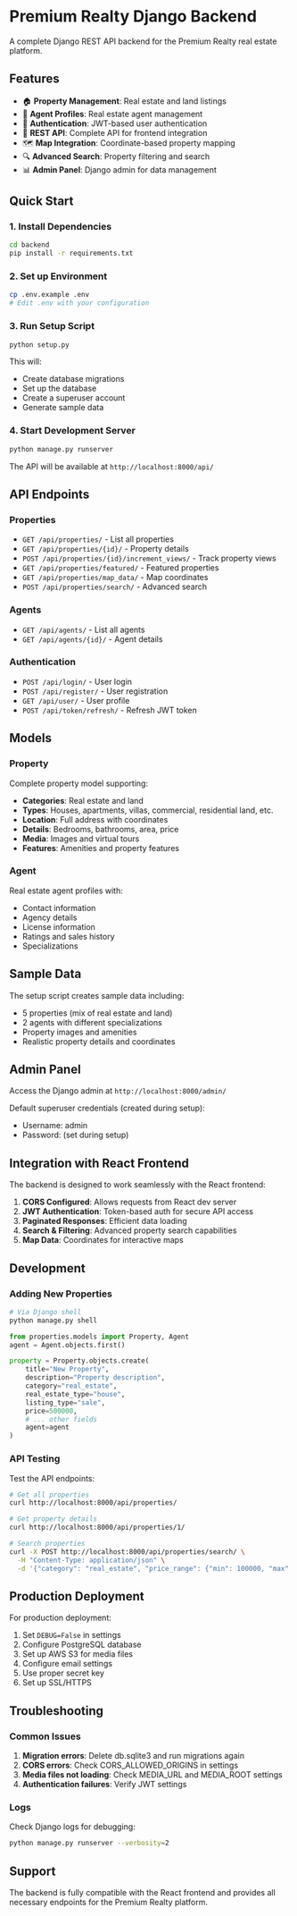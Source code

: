 # Premium Realty Django Backend

A complete Django REST API backend for the Premium Realty real estate platform.

## Features

- 🏠 **Property Management**: Real estate and land listings
- 👤 **Agent Profiles**: Real estate agent management
- 🔐 **Authentication**: JWT-based user authentication
- 📱 **REST API**: Complete API for frontend integration
- 🗺️ **Map Integration**: Coordinate-based property mapping
- 🔍 **Advanced Search**: Property filtering and search
- 📊 **Admin Panel**: Django admin for data management

## Quick Start

### 1. Install Dependencies

```bash
cd backend
pip install -r requirements.txt
```

### 2. Set up Environment

```bash
cp .env.example .env
# Edit .env with your configuration
```

### 3. Run Setup Script

```bash
python setup.py
```

This will:
- Create database migrations
- Set up the database
- Create a superuser account
- Generate sample data

### 4. Start Development Server

```bash
python manage.py runserver
```

The API will be available at `http://localhost:8000/api/`

## API Endpoints

### Properties
- `GET /api/properties/` - List all properties
- `GET /api/properties/{id}/` - Property details
- `POST /api/properties/{id}/increment_views/` - Track property views
- `GET /api/properties/featured/` - Featured properties
- `GET /api/properties/map_data/` - Map coordinates
- `POST /api/properties/search/` - Advanced search

### Agents
- `GET /api/agents/` - List all agents
- `GET /api/agents/{id}/` - Agent details

### Authentication
- `POST /api/login/` - User login
- `POST /api/register/` - User registration
- `GET /api/user/` - User profile
- `POST /api/token/refresh/` - Refresh JWT token

## Models

### Property
Complete property model supporting:
- **Categories**: Real estate and land
- **Types**: Houses, apartments, villas, commercial, residential land, etc.
- **Location**: Full address with coordinates
- **Details**: Bedrooms, bathrooms, area, price
- **Media**: Images and virtual tours
- **Features**: Amenities and property features

### Agent
Real estate agent profiles with:
- Contact information
- Agency details
- License information
- Ratings and sales history
- Specializations

## Sample Data

The setup script creates sample data including:
- 5 properties (mix of real estate and land)
- 2 agents with different specializations
- Property images and amenities
- Realistic property details and coordinates

## Admin Panel

Access the Django admin at `http://localhost:8000/admin/`

Default superuser credentials (created during setup):
- Username: admin
- Password: (set during setup)

## Integration with React Frontend

The backend is designed to work seamlessly with the React frontend:

1. **CORS Configured**: Allows requests from React dev server
2. **JWT Authentication**: Token-based auth for secure API access
3. **Paginated Responses**: Efficient data loading
4. **Search & Filtering**: Advanced property search capabilities
5. **Map Data**: Coordinates for interactive maps

## Development

### Adding New Properties

```python
# Via Django shell
python manage.py shell

from properties.models import Property, Agent
agent = Agent.objects.first()

property = Property.objects.create(
    title="New Property",
    description="Property description",
    category="real_estate",
    real_estate_type="house",
    listing_type="sale",
    price=500000,
    # ... other fields
    agent=agent
)
```

### API Testing

Test the API endpoints:

```bash
# Get all properties
curl http://localhost:8000/api/properties/

# Get property details
curl http://localhost:8000/api/properties/1/

# Search properties
curl -X POST http://localhost:8000/api/properties/search/ \
  -H "Content-Type: application/json" \
  -d '{"category": "real_estate", "price_range": {"min": 100000, "max": 1000000}}'
```

## Production Deployment

For production deployment:

1. Set `DEBUG=False` in settings
2. Configure PostgreSQL database
3. Set up AWS S3 for media files
4. Configure email settings
5. Use proper secret key
6. Set up SSL/HTTPS

## Troubleshooting

### Common Issues

1. **Migration errors**: Delete db.sqlite3 and run migrations again
2. **CORS errors**: Check CORS_ALLOWED_ORIGINS in settings
3. **Media files not loading**: Check MEDIA_URL and MEDIA_ROOT settings
4. **Authentication failures**: Verify JWT settings

### Logs

Check Django logs for debugging:
```bash
python manage.py runserver --verbosity=2
```

## Support

The backend is fully compatible with the React frontend and provides all necessary endpoints for the Premium Realty platform.

